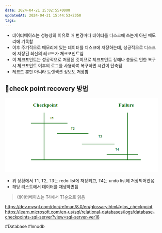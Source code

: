 ```yaml
---
date: 2024-04-21 15:02:55+0000
updatedAt: 2024-04-21 15:44:53+2350
tags: 
---
```

- 데이터베이스는 성능상의 이유로 매 변경마다 데이터를 디스크에 쓰는게 아닌 메모리에 기록함
- 이후 주기적으로 메모리에 있는 데이터를 디스크에 저장하는데, 성공적으로 디스크에 저장된 최신의 레코드가 체크포인트임
- 이 체크포인트는 성공적으로 저장된 것이므로 체크포인트 장애나 충돌로 인한 복구시 체크포인트 이후의 로그를 사용하여 복구하면 시간이 단축됨
- 레코드 뿐만 아니라 트랜잭션 정보도 저장함

## check point recovery 방법
![Pasted image 20231011230739](real-resource-image/Pasted%20image%2020231011230739.png)

- 위 상황에서 T1, T2, T3는 redo list에 저장되고, T4는 undo list에 저장되어있음
- 해당 리스트에서 데이터를 재생하면됨

> 데이터베이스는 T4에서 T1순으로 읽음

https://dev.mysql.com/doc/refman/8.0/en/glossary.html#glos_checkpoint
https://learn.microsoft.com/en-us/sql/relational-databases/logs/database-checkpoints-sql-server?view=sql-server-ver16

#Database 
#Innodb 